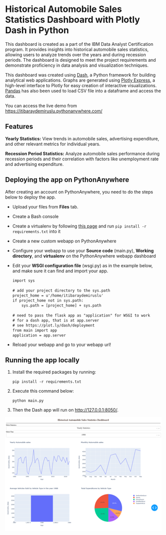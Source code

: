 # Historical Automobile Sales Statistics Dashboard with Plotly Dash in Python

This dashboard is created as a part of the IBM Data Analyst Certification program. It provides insights into historical automobile sales statistics, allowing users to analyze trends over the years and during recession periods. The dashboard is designed to meet the project requirements and demonstrate proficiency in data analysis and visualization techniques.

This dashboard was created using [Dash](https://github.com/plotly/dash), a Python framework for building analytical web applications. Graphs are generated using [Plotly Express](https://plotly.com/python/plotly-express/), a high-level interface to Plotly for easy creation of interactive visualizations. [Pandas](https://github.com/pandas-dev/pandas) has also been used to load CSV file into a dataframe and access the data.

You can access the live demo from https://itibaraydemiruslu.pythonanywhere.com/

## Features

**Yearly Statistics:** View trends in automobile sales, advertising expenditure, and other relevant metrics for individual years. 

**Recession Period Statistics:** Analyze automobile sales performance during recession periods and their correlation with factors like unemployment rate and advertising expenditure.

## Deploying the app on PythonAnywhere

After creating an account on PythonAnywhere, you need to do the steps below to deploy the app.

- Upload your files from **Files** tab.
- Create a Bash console
- Create a virtualenv by following [this page](https://help.pythonanywhere.com/pages/Virtualenvs) and run `pip install -r requirements.txt` into it
- Create a new custom webapp on PythonAnywhere
- Configure your webapp to use your **Source code** (main.py), **Working directory**, and **virtualenv** on the PythonAnywhere webapp dashboard
- Edit your **WSGI configuration file** (wsgi.py) as in the example below, and make sure it can find and import your app.

    ```
    import sys

    # add your project directory to the sys.path
    project_home = u'/home/itibaraydemiruslu'
    if project_home not in sys.path:
        sys.path = [project_home] + sys.path

    # need to pass the flask app as "application" for WSGI to work
    # for a dash app, that is at app.server
    # see https://plot.ly/dash/deployment
    from main import app
    application = app.server
    ```
- Reload your webapp and go to your webapp url!


## Running the app locally

1. Install the required packages by running:
    ```
    pip install -r requirements.txt 
    ```
2. Execute this command below:
    ```
    python main.py
    ```
3. Then the Dash app will run on http://127.0.0.1:8050/.

![Historical Automobile Sales Statistics Dashboard](./dashboard.png)
